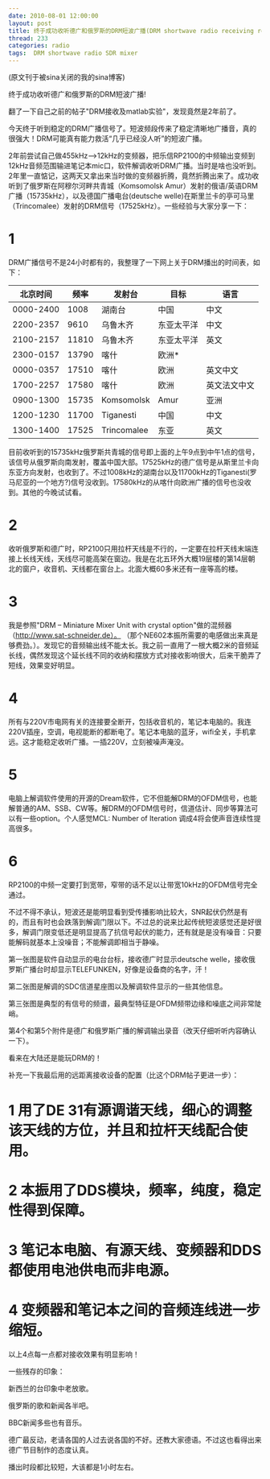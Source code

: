 ```yaml
---
date: 2010-08-01 12:00:00
layout: post
title: 终于成功收听德广和俄罗斯的DRM短波广播(DRM shortwave radio receiving result - deutsche welle and Russia)
thread: 233
categories: radio
tags:  DRM shortwave radio SDR mixer 
---
```


(原文刊于被sina关闭的我的sina博客)

终于成功收听德广和俄罗斯的DRM短波广播! 

翻了一下自己之前的帖子"DRM接收及matlab实验"，发现竟然是2年前了。 

今天终于听到稳定的DRM广播信号了。短波频段传来了稳定清晰地广播音，真的很强大！DRM可能真有能力救活“几乎已经没人听”的短波广播。 

2年前尝试自己做455kHz-->12kHz的变频器，把乐信RP2100的中频输出变频到12kHz音频范围输进笔记本mic口，软件解调收听DRM广播。当时是啥也没听到。2年里一直惦记，这两天又拿出来当时做的变频器折腾，竟然折腾出来了。成功收听到了俄罗斯在阿穆尔河畔共青城（Komsomolsk Amur）发射的俄语/英语DRM广播（15735kHz），以及德国广播电台(deutsche welle)在斯里兰卡的亭可马里（Trincomalee）发射的DRM信号（17525kHz）。一些经验与大家分享一下： 

# 1

DRM广播信号不是24小时都有的，我整理了一下网上关于DRM播出的时间表，如下： 

北京时间|频率|发射台|目标|语言 
--------|----|------|----|----
0000-2400|1008|湖南台|中国|中文
2200-2357|9610|乌鲁木齐|东亚太平洋|中文 
2100-2157|11810|乌鲁木齐|东亚太平洋|英文 
2300-0157|13790|喀什|欧洲*
0000-0357|17510|喀什|欧洲|英文中文 
1700-2257|17580|喀什|欧洲|英文法文中文 
0900-1300|15735|Komsomolsk|Amur|亚洲|俄语英语 
1200-1230|11700|Tiganesti|中国|中文 
1300-1400|17525|Trincomalee|东亚|英文 

目前收听到的15735kHz俄罗斯共青城的信号即上面的上午9点到中午1点的信号，该信号从俄罗斯向南发射，覆盖中国大部。17525kHz的德广信号是从斯里兰卡向东亚方向发射，也收到了。不过1008kHz的湖南台以及11700kHz的Tiganesti(罗马尼亚的一个地方?)信号没收到。17580kHz的从喀什向欧洲广播的信号也没收到。其他的今晚试试看。 

# 2

收听俄罗斯和德广时，RP2100只用拉杆天线是不行的，一定要在拉杆天线末端连接上长线天线，天线尽可能高架在窗边。我是在北五环外大概19层楼的第14层朝北的窗户，收音机、天线都在窗台上。北面大概60多米还有一座等高的楼。 
  
# 3

我是参照"DRM – Miniature Mixer Unit with crystal option"做的混频器（http://www.sat-schneider.de）。 （那个NE602本振所需要的电感做出来真是够费劲。）。发现它的音频输出线不能太长。我之前一直用了一根大概2米的音频延长线，偶然发现这个延长线不同的收纳和摆放方式对接收影响很大，后来干脆弄了短线，效果变好明显。 
  
# 4

所有与220V市电网有关的连接要全断开，包括收音机的，笔记本电脑的。我连220V插座，空调，电视能断的都断电了。笔记本电脑的蓝牙，wifi全关，手机拿远。这才能稳定收听广播。一插220V，立刻被噪声淹没。 
  
# 5

电脑上解调软件使用的开源的Dream软件，它不但能解DRM的OFDM信号，也能解普通的AM、SSB、CW等。解DRM的OFDM信号时，信道估计、同步等算法可以有一些option。个人感觉MCL: Number of Iteration 调成4将会使声音连续性提高很多。 
  
# 6

RP2100的中频一定要打到宽带，窄带的话不足以让带宽10kHz的OFDM信号完全通过。 
  
不过不得不承认，短波还是能明显看到受传播影响比较大，SNR起伏仍然是有的，而且有时也会跌落到解调门限以下。不过总的说来比起传统短波感觉还是好很多，解调门限变低还是明显提高了抗信号起伏的能力，还有就是是没有噪音：只要能解码就基本上没噪音；不能解调即相当于静噪。 
  
第一张图是软件自动显示的电台台标，接收德广时显示deutsche welle，接收俄罗斯广播台时却显示TELEFUNKEN，好像是设备商的名字，汗！ 

第二张图是解调的SDC信道星座图以及解调软件显示的一些其他信息。 

第三张图是典型的有信号的频谱，最典型特征是OFDM频带边缘和噪底之间非常陡峭。 

第4个和第5个附件是德广和俄罗斯广播的解调输出录音（改天仔细听听内容确认一下）。 
  
看来在大陆还是能玩DRM的！

补充一下我最后用的远距离接收设备的配置（比这个DRM帖子更进一步）： 

# 1 用了DE 31有源调谐天线，细心的调整该天线的方位，并且和拉杆天线配合使用。 

# 2 本振用了DDS模块，频率，纯度，稳定性得到保障。 

# 3 笔记本电脑、有源天线、变频器和DDS都使用电池供电而非电源。 

# 4 变频器和笔记本之间的音频连线进一步缩短。 

以上4点每一点都对接收效果有明显影响！ 
  
一些残存的印象： 

新西兰的台印象中老放歌。 

俄罗斯的歌和新闻各半吧。 

BBC新闻多些也有音乐。 

德广最反动，老请各国的人过去说各国的不好。还教大家德语。不过这也看得出来德广节目制作的态度认真。 

播出时段都比较短，大该都是1小时左右。 
